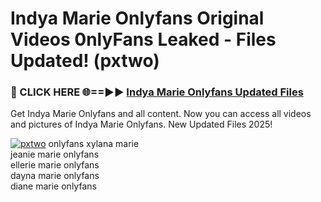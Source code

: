 # Indya Marie Onlyfans Original Videos 0nlyFans Leaked - Files Updated! (pxtwo)

<h3>🔴 CLICK HERE 🌐==►► <a href="https://tinyurl.com/x26r9saj" rel="nofollow">Indya Marie Onlyfans Updated Files</a></h3>

Get Indya Marie Onlyfans and all content. Now you can access all videos and pictures of Indya Marie Onlyfans. New Updated Files 2025!

[![pxtwo](https://i.imgur.com/LkgZPqh.gif)](https://tinyurl.com/x26r9saj)
onlyfans xylana marie<br>
jeanie marie onlyfans<br>
ellerie marie onlyfans<br>
dayna marie onlyfans<br>
diane marie onlyfans
